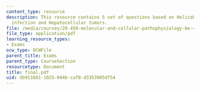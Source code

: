 ```yaml
---
content_type: resource
description: This resource contains 5 set of questions based on Helicobacter hepaticus
  infection and Hepatocellular tumors.
file: /media/courses/20-450-molecular-and-cellular-pathophysiology-be-450-spring-2005/db9116811025044bcaf8d3353905df54_final.pdf
file_type: application/pdf
learning_resource_types:
- Exams
ocw_type: OCWFile
parent_title: Exams
parent_type: CourseSection
resourcetype: Document
title: final.pdf
uid: db911681-1025-044b-caf8-d3353905df54
---
```

